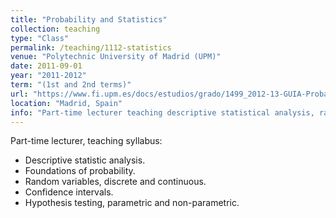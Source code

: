 ```yaml
---
title: "Probability and Statistics"
collection: teaching
type: "Class"
permalink: /teaching/1112-statistics
venue: "Polytechnic University of Madrid (UPM)"
date: 2011-09-01
year: "2011-2012"
term: "(1st and 2nd terms)"
url: "https://www.fi.upm.es/docs/estudios/grado/1499_2012-13-GUIA-Probabilidades%20y%20Estadistica%20I_1ersemestre.pdf"
location: "Madrid, Spain"
info: "Part-time lecturer teaching descriptive statistical analysis, random variables, confidence intervals and hypothesis testing."
---
```


Part-time lecturer, teaching syllabus:

* Descriptive statistic analysis.
* Foundations of probability.
* Random variables, discrete and continuous.
* Confidence intervals.
* Hypothesis testing, parametric and non-parametric.
